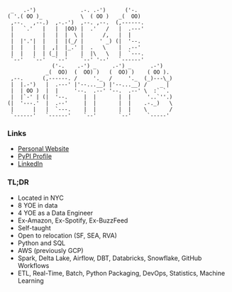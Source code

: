 ```
 _   .-')              .-. .-')      ('-.   
( '.( OO )_            \  ( OO )   _(  OO)  
 ,--.   ,--.)  ,-.-')  ,--. ,--.  (,------. 
 |   `.'   |   |  |OO) |  .'   /   |  .---' 
 |         |   |  |  \ |      /,   |  |     
 |  |'.'|  |   |  |(_/ |     ' _) (|  '--.  
 |  |   |  |  ,|  |_.' |  .   \    |  .--'  
 |  |   |  | (_|  |    |  |\   \   |  `---. 
 `--'   `--'   `--'    `--' '--'   `------' 
              ('-.    .-') _     .-') _      .-')    
            _(  OO)  (  OO) )   (  OO) )    ( OO ).  
 ,--.      (,------. /     '._  /     '._  (_)---\_) 
 |  |.-')   |  .---' |'--...__) |'--...__) /    _ |  
 |  | OO )  |  |     '--.  .--' '--.  .--' \  :` `.  
 |  |`-' | (|  '--.     |  |       |  |     '..`''.) 
(|  '---.'  |  .--'     |  |       |  |    .-._)   \ 
 |      |   |  `---.    |  |       |  |    \       / 
 `------'   `------'    `--'       `--'     `-----'  

```

### Links

- [Personal Website](https://michaelthomasletts.github.io/)
- [PyPI Profile](https://pypi.org/user/lettsmt/)
- [LinkedIn](https://www.linkedin.com/in/lettsmichael/)

### TL;DR

- Located in NYC
- 8 YOE in data
- 4 YOE as a Data Engineer
- Ex-Amazon, Ex-Spotify, Ex-BuzzFeed
- Self-taught
- Open to relocation (SF, SEA, RVA)
- Python and SQL
- AWS (previously GCP)
- Spark, Delta Lake, Airflow, DBT, Databricks, Snowflake, GitHub Workflows
- ETL, Real-Time, Batch, Python Packaging, DevOps, Statistics, Machine Learning